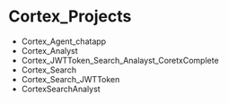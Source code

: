 # Cortex_Projects

- Cortex_Agent_chatapp
- Cortex_Analyst
- Cortex_JWTToken_Search_Analayst_CoretxComplete
- Cortex_Search
- Cortex_Search_JWTToken
- CortexSearchAnalyst
